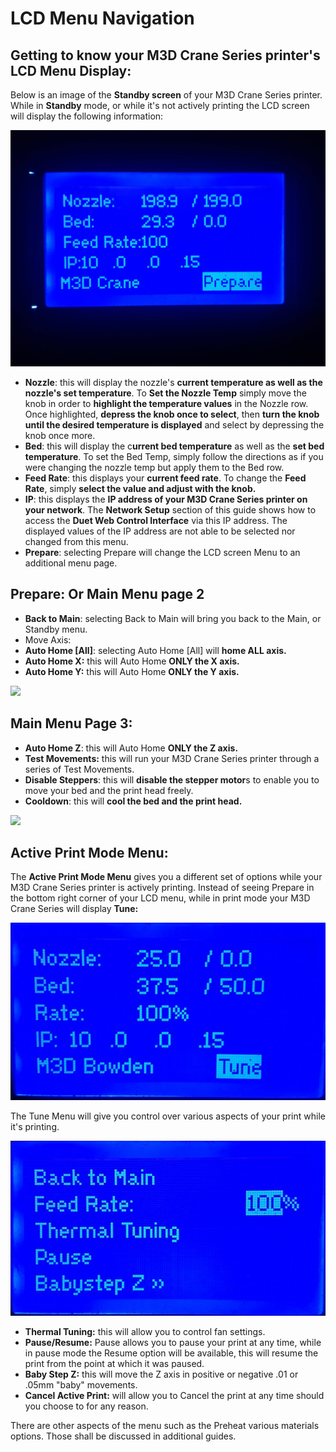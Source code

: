 # LCD Menu Navigation

## Getting to know your M3D Crane Series printer's LCD Menu Display: <a id="getting-to-know-your-m-3-d-crane-series-printers-lcd-menu-display"></a>

Below is an image of the **Standby screen** of your M3D Crane Series printer. While in **Standby** mode, or while it's not actively printing the LCD screen will display the following information:

![](../.gitbook/assets/menu2.jpg)

* **Nozzle**: this will display the nozzle's **current temperature as well as the nozzle's set temperature**. To **Set the Nozzle Temp** simply move the knob in order to **highlight the temperature values** in the Nozzle row. Once highlighted, **depress the knob once to select**, then **turn the knob until the desired temperature is displayed** and select by depressing the knob once more.
* **Bed**: this will display the c**urrent bed temperature** as well as the **set bed temperature**. To set the Bed Temp, simply follow the directions as if you were changing the nozzle temp but apply them to the Bed row.
* **Feed Rate**: this displays your **current feed rate**. To change the **Feed Rate**, simply **select the value and adjust with the knob.**
* **IP**: this displays the **IP address of your M3D Crane Series printer on your network**. The **Network Setup** section of this guide shows how to access the **Duet Web Control Interface** via this IP address. The displayed values of the IP address are not able to be selected nor changed from this menu.
* **Prepare**: selecting Prepare will change the LCD screen Menu to an additional menu page.

## Prepare: Or Main Menu page 2 <a id="prepare-or-main-menu-page-2"></a>

* **Back to Main**: selecting Back to Main will bring you back to the Main, or Standby menu.
* Move Axis:
* **Auto Home \[All\]**: selecting Auto Home \[All\] will **home ALL axis.**
* **Auto Home X:** this will Auto Home **ONLY the X axis.**
* **Auto Home Y:** this will Auto Home **ONLY the Y axis.**

![](https://blobscdn.gitbook.com/v0/b/gitbook-28427.appspot.com/o/assets%2F-LHsKN4t1c1PNlAAcU9y%2F-LP8V1WBkO_I84NiZxoO%2F-LP8_MAod6SUzPvrIkK_%2FMenu1.jpg?alt=media&token=ec5f3cdb-e1d6-4751-964e-7b8ebe9eb275)

## Main Menu Page 3: <a id="main-menu-page-3"></a>

* **Auto Home Z**: this will Auto Home **ONLY the Z axis.**
* **Test Movements:** this will run your M3D Crane Series printer through a series of Test Movements.
* **Disable Steppers**: this will **disable the stepper motor**s to enable you to move your bed and the print head freely.
* **Cooldown**: this will **cool the bed and the print head.**

![](https://blobscdn.gitbook.com/v0/b/gitbook-28427.appspot.com/o/assets%2F-LHsKN4t1c1PNlAAcU9y%2F-LP8V1WBkO_I84NiZxoO%2F-LP8b-84PUZdaPdXMJk3%2FMenu4.jpg?alt=media&token=d68429bc-a978-48c4-a805-a6c68156cfa4)



## Active Print Mode Menu:

The **Active Print Mode Menu** gives you a different set of options while your M3D Crane Series printer is actively printing. Instead of seeing Prepare in the bottom right corner of your LCD menu, while in print mode your M3D Crane Series will display **Tune:**

![Print Mode Menu ](../.gitbook/assets/printmodemenu.jpg)

The Tune Menu will give you control over various aspects of your print while it's printing.

![Tune Menu](../.gitbook/assets/tunemenu.jpg)

* **Thermal Tuning:** this will allow you to control fan settings. 
* **Pause/Resume:** Pause allows you to pause your print at any time, while in pause mode the Resume option will be available, this will resume the print from the point at which it was paused.  
* **Baby Step Z:** this will move the Z axis in positive or negative .01 or .05mm "baby" movements.  
* **Cancel Active Print:** will allow you to Cancel the print at any time should you choose to for any reason. 

There are other aspects of the menu such as the Preheat various materials options. Those shall be discussed in additional guides.

